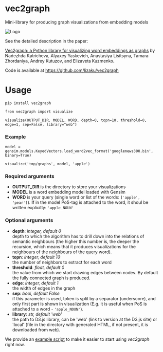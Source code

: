 # vec2graph
Mini-library for producing graph visualizations from embedding models

![Logo](https://raw.githubusercontent.com/lizaku/vec2graph/master/vec2graph/data/luk.png)

See the detailed description in the paper:

[Vec2graph: a Python library for visualizing word embeddings as graphs](https://www.academia.edu/39888277/Vec2graph_a_Python_library_for_visualizing_word_embeddings_as_graphs)
by Nadezhda Katricheva, Alyaxey Yaskevich, Anastasiya Lisitsyna, Tamara Zhordaniya, Andrey Kutuzov, and Elizaveta Kuzmenko.

Code is available at https://github.com/lizaku/vec2graph

# Usage

`pip install vec2graph`

`from vec2graph import visualize`

`visualize(OUTPUT_DIR, MODEL, WORD, depth=0, topn=10, threshold=0, edge=1, sep=False, library="web")`

### Example

`model = gensim.models.KeyedVectors.load_word2vec_format('googlenews300.bin', binary=True)`

`visualize('tmp/graphs', model, 'apple')`

### Required arguments

- **OUTPUT_DIR** is the directory to store your visualizations
- **MODEL** is a word embedding model loaded with Gensim
- **WORD** is your query (single word or list of the words: `['apple', 'pear']`). If in the model PoS-tag is attached to the word, it shoul be written explicitly: `'apple_NOUN'`

### Optional arguments

- **depth**: *integer, default 0*  
      depth to which the algorithm has to drill down into the relations of semantic neighbours (the higher this number is,    the deeper the recursion, which means that it produces visualizations for the neighbours of the neighbours of the query word). 
- **topn**: *integer, default 10*  
      the number of neighbors to extract for each word
- **threshold**: *float, default 0*  
      the value from which we start drawing edges between nodes. By default the fully connected graph is produced.
- **edge**: *integer, default 1*  
      the width of edges in the graph
- **sep**: *bool, default False*  
      if this parameter is used, token is split by a separator (underscore), and only first part is shown in visualization (E.g. it is useful when PoS is attached to a word - `'apple_NOUN'`).
- **library**: *str, default 'web'*  
      the path to D3.js library, can be 'web' (link to version at the D3.js site) or 'local' (file in the directory with generated HTML, if not present, it is downloaded from web).

We provide an [example script](https://github.com/lizaku/vec2graph/blob/master/vec2graph/example_usage.py) to make it easier to start using _vec2graph_ right now.
